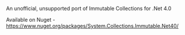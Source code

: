 An unofficial, unsupported port of Immutable Collections for .Net 4.0

Available on Nuget - https://www.nuget.org/packages/System.Collections.Immutable.Net40/
